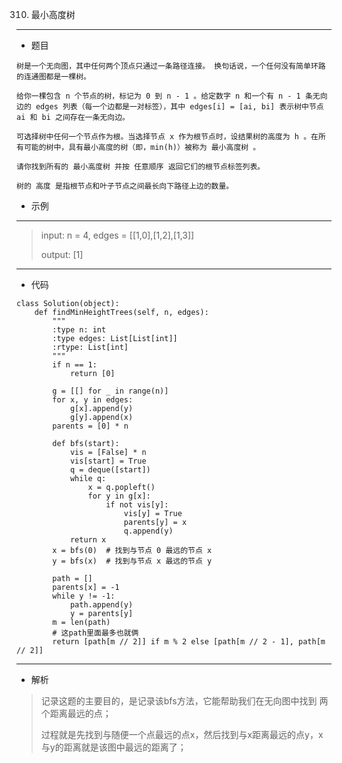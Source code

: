 310. 最小高度树
----------
 - 题目
>
>
    树是一个无向图，其中任何两个顶点只通过一条路径连接。 换句话说，一个任何没有简单环路的连通图都是一棵树。

    给你一棵包含 n 个节点的树，标记为 0 到 n - 1 。给定数字 n 和一个有 n - 1 条无向边的 edges 列表（每一个边都是一对标签），其中 edges[i] = [ai, bi] 表示树中节点 ai 和 bi 之间存在一条无向边。

    可选择树中任何一个节点作为根。当选择节点 x 作为根节点时，设结果树的高度为 h 。在所有可能的树中，具有最小高度的树（即，min(h)）被称为 最小高度树 。

    请你找到所有的 最小高度树 并按 任意顺序 返回它们的根节点标签列表。

    树的 高度 是指根节点和叶子节点之间最长向下路径上边的数量。
 - 示例
 ----------
> input: n = 4, edges = [[1,0],[1,2],[1,3]]
> 
> 
> output: [1]
>
 ----------
 - 代码
 >
>
    class Solution(object):
        def findMinHeightTrees(self, n, edges):
            """
            :type n: int
            :type edges: List[List[int]]
            :rtype: List[int]
            """
            if n == 1:
                return [0]
    
            g = [[] for _ in range(n)]
            for x, y in edges:
                g[x].append(y)
                g[y].append(x)
            parents = [0] * n
    
            def bfs(start):
                vis = [False] * n
                vis[start] = True
                q = deque([start])
                while q:
                    x = q.popleft()
                    for y in g[x]:
                        if not vis[y]:
                            vis[y] = True
                            parents[y] = x
                            q.append(y)
                return x
            x = bfs(0)  # 找到与节点 0 最远的节点 x
            y = bfs(x)  # 找到与节点 x 最远的节点 y
    
            path = []
            parents[x] = -1
            while y != -1:
                path.append(y)
                y = parents[y]
            m = len(path)
            # 这path里面最多也就俩
            return [path[m // 2]] if m % 2 else [path[m // 2 - 1], path[m // 2]]
  ----------
 - 解析
 >
> 记录这题的主要目的，是记录该bfs方法，它能帮助我们在无向图中找到 两个距离最远的点；
> 
> 过程就是先找到与随便一个点最远的点x，然后找到与x距离最远的点y，x与y的距离就是该图中最远的距离了；
